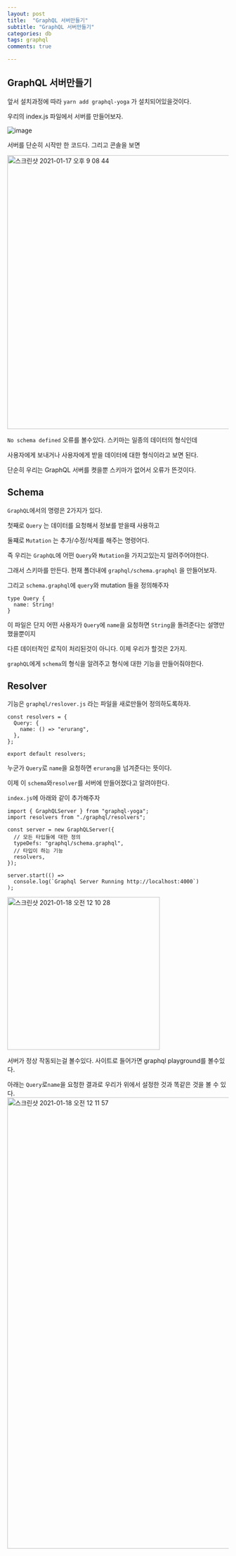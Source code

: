 ```yaml
---
layout: post
title:  "GraphQL 서버만들기"
subtitle: "GraphQL 서버만들기"
categories: db
tags: graphql
comments: true

---
```


## GraphQL 서버만들기

앞서 설치과정에 따라 `yarn add graphql-yoga` 가 설치되어있을것이다.

우리의 index.js 파일에서 서버를 만들어보자.

![image](https://user-images.githubusercontent.com/56789064/104839984-01382800-5908-11eb-9a9a-f29f00d45b6e.png)

서버를 단순히 시작만 한 코드다. 그리고 콘솔을 보면

<img width="622" alt="스크린샷 2021-01-17 오후 9 08 44" src="https://user-images.githubusercontent.com/56789064/104840021-317fc680-5908-11eb-8fee-d81072efecc0.png">

`No schema defined` 오류를 볼수있다. 스키마는 일종의 데이터의 형식인데

사용자에게 보내거나 사용자에게 받을 데이터에 대한 형식이라고 보면 된다.

단순히 우리는 GraphQL 서버를 켯을뿐 스키마가 없어서 오류가 뜬것이다.

## Schema

`GraphQL`에서의 명령은 2가지가 있다.

첫째로 `Query` 는 데이터를 요청해서 정보를 받을때 사용하고

둘쨰로 `Mutation` 는 추가/수정/삭제를 해주는 명령어다.

즉 우리는 `GraphQL`에 어떤 `Query`와 `Mutation`을 가지고있는지 알려주어야한다.

그래서 스키마를 만든다. 현재 폴더내에 `graphql/schema.graphql` 을 만들어보자.

그리고 `schema.graphql`에 `query`와 mutation 들을 정의해주자

```
type Query {
  name: String!
}
```

이 파일은 단지 어떤 사용자가 `Query`에 `name`을 요청하면 `String`을 돌려준다는 설명만 했을뿐이지

다른 데이터적인 로직이 처리된것이 아니다. 이제 우리가 할것은 2가지.

`graphQL`에게 `schema`의 형식을 알려주고 형식에 대한 기능을 만들어줘야한다.

## Resolver
기능은 `graphql/reslover.js` 라는 파일을 새로만들어 정의하도록하자.

```
const resolvers = {
  Query: {
    name: () => "erurang",
  },
};

export default resolvers;
```

누군가 `Query`로 `name`을 요청하면 `erurang`을 넘겨준다는 뜻이다.

이제 이 `schema`와`resolver`를 서버에 만들어졌다고 알려야한다.

`index.js`에 아래와 같이 추가해주자

```
import { GraphQLServer } from "graphql-yoga";
import resolvers from "./graphql/resolvers";

const server = new GraphQLServer({
  // 모든 타입들에 대한 정의
  typeDefs: "graphql/schema.graphql",
  // 타입이 하는 기능
  resolvers,
});

server.start(() =>
  console.log(`Graphql Server Running http://localhost:4000`)
);
```

<img width="347" alt="스크린샷 2021-01-18 오전 12 10 28" src="https://user-images.githubusercontent.com/56789064/104847129-94ca2280-5921-11eb-88a1-aeb8067186db.png">

서버가 정상 작동되는걸 볼수있다. 사이트로 들어가면 graphql playground를 볼수있다.

아래는 `Query`로`name`을 요청한 결과로 우리가 위에서 설정한 것과 똑같은 것을 볼 수 있다.
<img width="1025" alt="스크린샷 2021-01-18 오전 12 11 57" src="https://user-images.githubusercontent.com/56789064/104847155-c93dde80-5921-11eb-9096-9ed49145c86c.png">